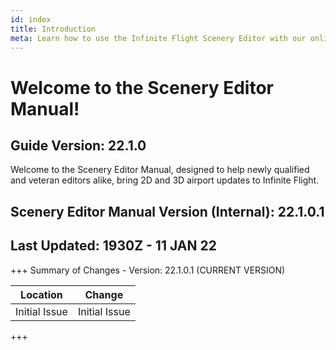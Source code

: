 ```yaml
---
id: index
title: Introduction
meta: Learn how to use the Infinite Flight Scenery Editor with our online documentation.
---
```


# Welcome to the Scenery Editor Manual!



## Guide Version: 22.1.0



Welcome to the Scenery Editor Manual, designed to help newly qualified and veteran editors alike, bring 2D and 3D airport updates to Infinite Flight. 



## Scenery Editor Manual Version (Internal): 22.1.0.1

## Last Updated: 1930Z - 11 JAN 22



+++ Summary of Changes - Version: 22.1.0.1 (CURRENT VERSION)

| Location      | Change        |
| ------------- | ------------- |
| Initial Issue | Initial Issue |

+++


